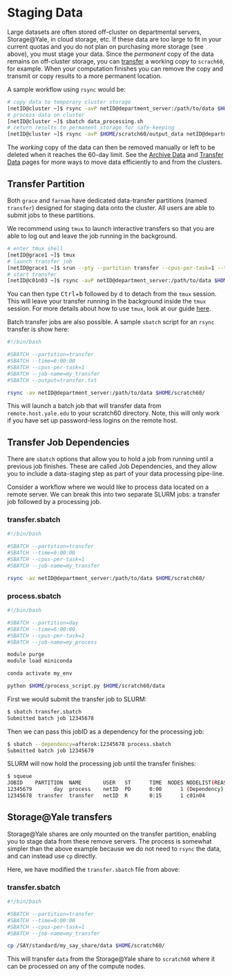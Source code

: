 # Staging Data

Large datasets are often stored off-cluster on departmental servers, Storage@Yale, in cloud storage, etc.
If these data are too large to fit in your current quotas and you do not plan on purchasing more storage (see above), you must stage your data.
Since the _permanent_ copy of the data remains on off-cluster storage, you can [transfer](/clusters-at-yale/data/transfer/) a working copy to `scrach60`, for example.
When your computation finishes you can remove the copy and transmit or copy results to a more permanent location.

A sample workflow using `rsync` would be:

``` bash
# copy data to temporary cluster storage
[netID@cluster ~]$ rsync -avP netID@department_server:/path/to/data $HOME/scratch60/
# process data on cluster
[netID@cluster ~]$ sbatch data_processing.sh
# return results to permanent storage for safe-keeping
[netID@cluster ~]$ rsync -avP $HOME/scratch60/output_data netID@department_server:/path/to/outputs/
```

The _working_ copy of the data can then be removed manually or left to be deleted when it reaches the 60-day limit.
See the [Archive Data](/data/archive/) and [Transfer Data](/clusters-at-yale/data/transfer/) pages for more ways to move data efficiently to and from the clusters.

## Transfer Partition
Both `grace` and `farnam` have dedicated data-transfer partitions (named `transfer`) designed for staging data onto the cluster.
All users are able to submit jobs to these partitions.

We recommend using `tmux` to launch interactive transfers so that you are able to log out and leave the job running in the background.

```bash
# enter tmux shell
[netID@grace1 ~]$ tmux
# launch transfer job
[netID@grace1 ~]$ srun --pty --partition transfer --cpus-per-task=1 --time=6:00:00 bash
# start transfer
[netID@c01n03 ~]$ rsync -avP netID@department_server:/path/to/data $HOME/scratch60/
```
You can then type <kbd>Ctrl</kbd>+<kbd>b</kbd> followed by <kbd>d</kbd> to detach from the `tmux` session.
This will leave your transfer running in the background inside the `tmux` session.
For more details about how to use `tmux`, look at our guide [here](/clusters-at-yale/guides/tmux).

Batch transfer jobs are also possible.
A sample `sbatch` script for an `rsync` transfer is show here:

```sh
#!/bin/bash

#SBATCH --partition=transfer
#SBATCH --time=6:00:00
#SBATCH --cpus-per-task=1
#SBATCH --job-name=my_transfer
#SBATCH --output=transfer.txt

rsync -av netID@department_server:/path/to/data $HOME/scratch60/

```
This will launch a batch job that will transfer data from `remote.host.yale.edu` to your scratch60 directory.
Note, this will only work if you have set up password-less logins on the remote host.

## Transfer Job Dependencies

There are `sbatch` options that allow you to hold a job from running until a previous job finishes.
These are called Job Dependencies, and they allow you to include a data-staging step as part of your data processing pipe-line.

Consider a workflow where we would like to process data located on a remote server.
We can break this into two separate SLURM jobs: a transfer job followed by a processing job.

### transfer.sbatch

```bash
#!/bin/bash

#SBATCH --partition=transfer
#SBATCH --time=6:00:00
#SBATCH --cpus-per-task=1
#SBATCH --job-name=my_transfer

rsync -av netID@department_server:/path/to/data $HOME/scratch60/

```

### process.sbatch

```bash
#!/bin/bash

#SBATCH --partition=day
#SBATCH --time=6:00:00
#SBATCH --cpus-per-task=1
#SBATCH --job-name=my_process

module purge
module load miniconda

conda activate my_env

python $HOME/process_script.py $HOME/scratch60/data

```

First we would submit the transfer job to SLURM:

```bash
$ sbatch transfer.sbatch
Submitted batch job 12345678
```

Then we can pass this jobID as a dependency for the processing job:

```bash
$ sbatch --dependency=afterok:12345678 process.sbatch
Submitted batch job 12345679
```
SLURM will now hold the processing job until the transfer finishes:

```bash
$ squeue
JOBID    PARTITION  NAME       USER   ST      TIME  NODES NODELIST(REASON)
12345679       day  process    netID  PD      0:00      1 (Dependency)
12345678  transfer  transfer   netID  R       0:15      1 c01n04
```

## Storage@Yale transfers

Storage@Yale shares are only mounted on the transfer partition, enabling you to stage data from these remove servers.
The process is somewhat simpler than the above example because we do not need to `rsync` the data, and can instead use `cp` directly.

Here, we have modified the `transfer.sbatch` file from above:

### transfer.sbatch

```bash
#!/bin/bash

#SBATCH --partition=transfer
#SBATCH --time=6:00:00
#SBATCH --cpus-per-task=1
#SBATCH --job-name=my_transfer

cp /SAY/standard/my_say_share/data $HOME/scratch60/

```

This will transfer `data` from the Storage@Yale share to `scratch60` where it can be processed on any of the compute nodes.
